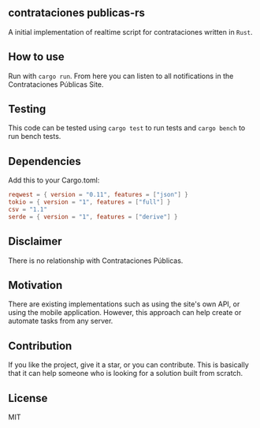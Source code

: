 ## contrataciones publicas-rs

A initial implementation of realtime script for contrataciones written in `Rust`.

## How to use

Run with `cargo run`. From here you can listen to all notifications in the Contrataciones Públicas Site.

## Testing

This code can be tested using `cargo test` to run tests and `cargo bench` to run bench tests.

## Dependencies

Add this to your Cargo.toml:

```toml
reqwest = { version = "0.11", features = ["json"] }
tokio = { version = "1", features = ["full"] }
csv = "1.1"
serde = { version = "1", features = ["derive"] }
```

## Disclaimer

There is no relationship with Contrataciones Públicas.

## Motivation
There are existing implementations such as using the site's own API, or using the mobile application. However, this approach can help create or automate tasks from any server.

## Contribution

If you like the project, give it a star, or you can contribute. This is basically that it can help someone who is looking for a solution built from scratch.

## License

MIT
